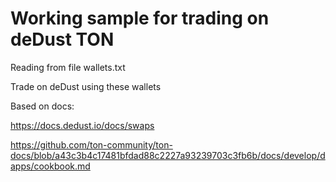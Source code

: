 # Working sample for trading on deDust TON

Reading from file wallets.txt

Trade on deDust using these wallets

Based on docs:

https://docs.dedust.io/docs/swaps

https://github.com/ton-community/ton-docs/blob/a43c3b4c17481bfdad88c2227a93239703c3fb6b/docs/develop/dapps/cookbook.md